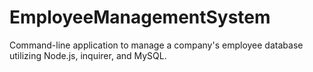 # EmployeeManagementSystem
Command-line application to manage a company's employee database utilizing Node.js, inquirer, and MySQL.
